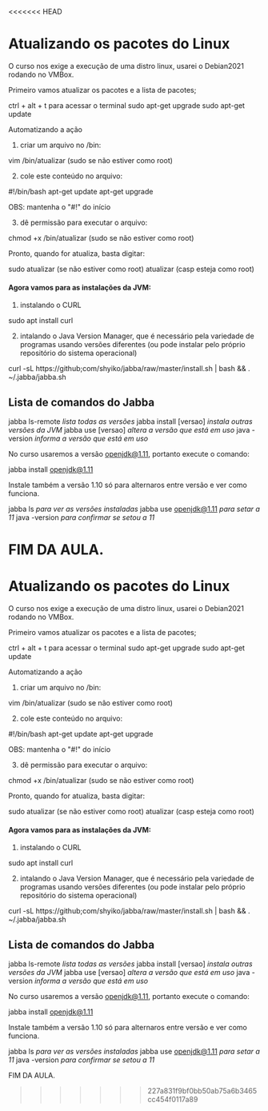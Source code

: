 <<<<<<< HEAD
# Atualizando os pacotes do Linux

O curso nos exige a execução de uma distro linux, usarei o Debian2021 rodando no VMBox.

Primeiro vamos atualizar os pacotes e a lista de pacotes;

ctrl + alt + t para acessar o terminal
sudo apt-get upgrade
sudo apt-get update

Automatizando a ação

1. criar um arquivo no /bin:

vim /bin/atualizar (sudo se não estiver como root)

2. cole este conteúdo no arquivo:

#!/bin/bash
apt-get update
apt-get upgrade

OBS: mantenha o "#!" do início

3. dê permissão para executar o arquivo:

chmod +x /bin/atualizar (sudo se não estiver como root)

Pronto, quando for atualiza, basta digitar:

sudo atualizar (se não estiver como root)
atualizar (casp esteja como root)

#### Agora vamos para as instalações da JVM:

1. instalando o CURL

sudo apt install curl

2. intalando o Java Version Manager, que é necessário pela variedade de programas usando versões diferentes (ou pode instalar pelo próprio repositório do sistema operacional)

curl -sL https://github;com/shyiko/jabba/raw/master/install.sh | bash && . ~/.jabba/jabba.sh

## Lista de comandos do Jabba

jabba ls-remote _lista todas as versões_
jabba install [versao] _instala outras versões da JVM_
jabba use [versao] _altera a versão que está em uso_
java -version _informa a versão que está em uso_

No curso usaremos a versão openjdk@1.11, portanto execute o comando:

jabba install openjdk@1.11

Instale também a versão 1.10 só para alternaros entre versão e ver como funciona.

jabba ls _para ver as versões instaladas_
jabba use openjdk@1.11 _para setar a 11_
java -version _para confirmar se setou a 11_

FIM DA AULA.
=======
# Atualizando os pacotes do Linux

O curso nos exige a execução de uma distro linux, usarei o Debian2021 rodando no VMBox.

Primeiro vamos atualizar os pacotes e a lista de pacotes;

ctrl + alt + t para acessar o terminal
sudo apt-get upgrade
sudo apt-get update

Automatizando a ação

1. criar um arquivo no /bin:

vim /bin/atualizar (sudo se não estiver como root)

2. cole este conteúdo no arquivo:

#!/bin/bash
apt-get update
apt-get upgrade

OBS: mantenha o "#!" do início

3. dê permissão para executar o arquivo:

chmod +x /bin/atualizar (sudo se não estiver como root)

Pronto, quando for atualiza, basta digitar:

sudo atualizar (se não estiver como root)
atualizar (casp esteja como root)

#### Agora vamos para as instalações da JVM:

1. instalando o CURL

sudo apt install curl

2. intalando o Java Version Manager, que é necessário pela variedade de programas usando versões diferentes (ou pode instalar pelo próprio repositório do sistema operacional)

curl -sL https://github;com/shyiko/jabba/raw/master/install.sh | bash && . ~/.jabba/jabba.sh

## Lista de comandos do Jabba

jabba ls-remote _lista todas as versões_
jabba install [versao] _instala outras versões da JVM_
jabba use [versao] _altera a versão que está em uso_
java -version _informa a versão que está em uso_

No curso usaremos a versão openjdk@1.11, portanto execute o comando:

jabba install openjdk@1.11

Instale também a versão 1.10 só para alternaros entre versão e ver como funciona.

jabba ls _para ver as versões instaladas_
jabba use openjdk@1.11 _para setar a 11_
java -version _para confirmar se setou a 11_

FIM DA AULA.
>>>>>>> 227a831f9bf0bb50ab75a6b3465cc454f0117a89
